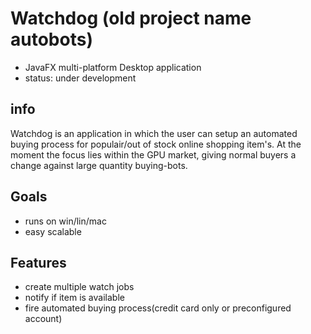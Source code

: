 # Watchdog (old project name autobots)
- JavaFX multi-platform Desktop application
- status: under development

## info
Watchdog is an application in which the user can setup an automated buying process for populair/out of stock online shopping item's. At the moment the focus lies within the GPU market, giving normal buyers a change against large quantity buying-bots.

## Goals
- runs on win/lin/mac
- easy scalable

## Features
- create multiple watch jobs
- notify if item is available
- fire automated buying process(credit card only or preconfigured account)
